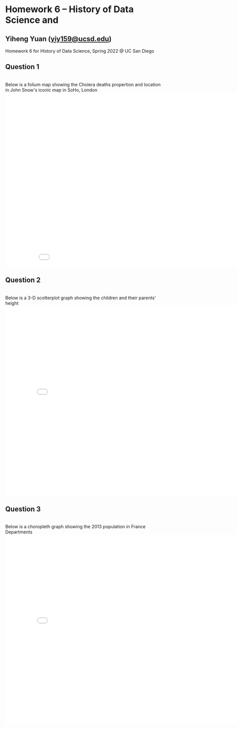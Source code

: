# Homework 6 – History of Data Science and 
## Yiheng Yuan (yiy159@ucsd.edu)

Homework 6 for History of Data Science, Spring 2022 @ UC San Diego

## Question 1
<br>
Below is a folium map showing the Cholera deaths propertion and location in John Snow's iconic map in SoHo, London
<br>
<iframe src='../snow-map.html' width=900 height=550 frameBorder=0></iframe>

## Question 2
<br>
Below is a 3-D scotterplot graph showing the children and their parents' height
<br>
<iframe src='../galton-fig.html' width=800 height=600 frameBorder=0></iframe>

## Question 3
<br>
Below is a choropleth graph showing the 2013 population in France Departments
<br>
<iframe src='../france-fig.html' width=800 height=600 frameBorder=0></iframe>